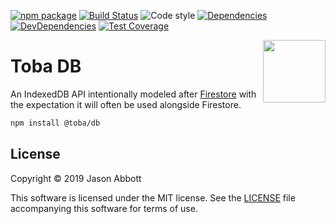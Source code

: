 [![npm package](https://img.shields.io/npm/v/@toba/db.svg)](https://www.npmjs.org/package/@toba/db)
[![Build Status](https://travis-ci.org/toba/db.svg?branch=master)](https://travis-ci.org/toba/db)
![Code style](https://img.shields.io/badge/code_style-prettier-ff69b4.svg)
[![Dependencies](https://img.shields.io/david/toba/db.svg)](https://david-dm.org/toba/db)
[![DevDependencies](https://img.shields.io/david/dev/toba/db.svg)](https://david-dm.org/toba/db#info=devDependencies&view=list)
[![Test Coverage](https://codecov.io/gh/toba/db/branch/master/graph/badge.svg)](https://codecov.io/gh/toba/db)

<img src='https://toba.github.io/about/images/logo-colored.svg' width="100" align="right"/>

# Toba DB

An IndexedDB API intentionally modeled after [Firestore](https://firebase.google.com/docs/firestore/)
with the expectation it will often be used alongside Firestore.

```sh
npm install @toba/db
```

## License

Copyright &copy; 2019 Jason Abbott

This software is licensed under the MIT license. See the [LICENSE](./LICENSE) file
accompanying this software for terms of use.
